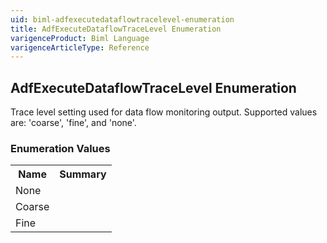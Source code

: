 ```yaml
---
uid: biml-adfexecutedataflowtracelevel-enumeration
title: AdfExecuteDataflowTraceLevel Enumeration
varigenceProduct: Biml Language
varigenceArticleType: Reference
---
```


## AdfExecuteDataflowTraceLevel Enumeration<div class="LanguageSummary"><div class ="SummaryItem">Trace level setting used for data flow monitoring output. Supported values are: 'coarse', 'fine', and 'none'.</div></div><div class="EnumValueGroup">### Enumeration Values<table id="EnumValue" class="MemberList"><tbody><tr><th class="MemberNameColumnHeader">Name</th><th class="MemberSummaryColumnHeader">Summary</th></tr><tr class="cd0"><td class="MemberName">None</td><td class="MemberSummary"></td></tr><tr class="cd1"><td class="MemberName">Coarse</td><td class="MemberSummary"></td></tr><tr class="cd0"><td class="MemberName">Fine</td><td class="MemberSummary"></td></tr></tbody></table></div>